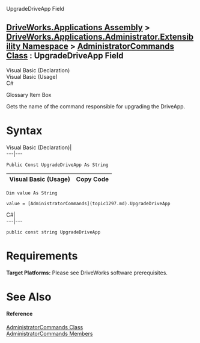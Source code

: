UpgradeDriveApp Field   
  
[DriveWorks.Applications Assembly](topic13.md) > [DriveWorks.Applications.Administrator.Extensibility Namespace](topic1277.md) > [AdministratorCommands Class](topic1297.md) : UpgradeDriveApp Field  
---  
  
Visual Basic (Declaration)    
Visual Basic (Usage)    
C# 

Glossary Item Box

Gets the name of the command responsible for upgrading the DriveApp. 

# Syntax

Visual Basic (Declaration)|   
---|---  
      
    
    Public Const UpgradeDriveApp As String  
  
Visual Basic (Usage)| Copy Code  
---|---  
      
    
    Dim value As String
     
    value = [AdministratorCommands](topic1297.md).UpgradeDriveApp  
  
C#|   
---|---  
      
    
    public const string UpgradeDriveApp  
  
# Requirements

**Target Platforms:** Please see DriveWorks software prerequisites.

# See Also

#### Reference

[AdministratorCommands Class](topic1297.md)   
[AdministratorCommands Members](topic1298.md)


